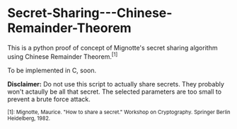 # Secret-Sharing---Chinese-Remainder-Theorem

This is a python proof of concept of Mignotte's secret sharing algorithm using Chinese Remainder Theorem.<sup>[1]</sup> 

To be implemented in C, soon.

**Disclaimer:** Do not use this script to actually share secrets. They probably won't actaully be all that secret. 
The selected parameters are too small to prevent a brute force attack.

<sub>[1]: Mignotte, Maurice. "How to share a secret." Workshop on Cryptography. Springer Berlin Heidelberg, 1982.</sub>
